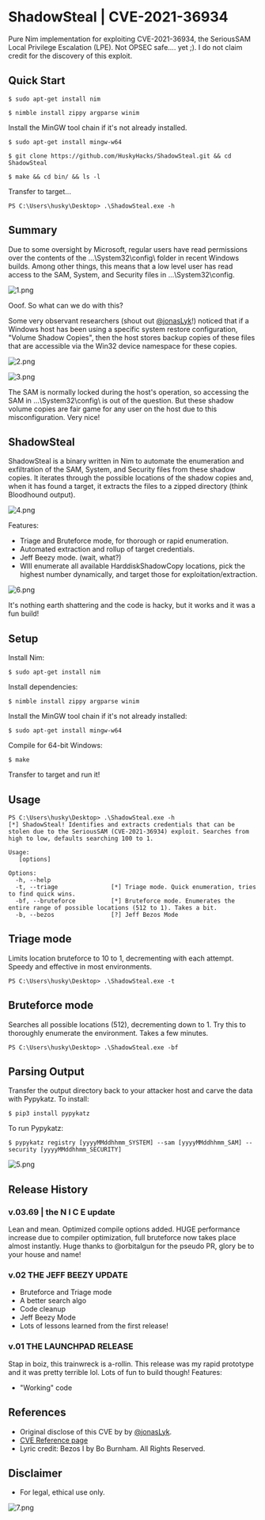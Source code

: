 # ShadowSteal | CVE-2021-36934
Pure Nim implementation for exploiting CVE-2021-36934, the SeriousSAM Local Privilege Escalation (LPE). Not OPSEC safe.... yet ;). I do not claim credit for the discovery of this exploit.

## Quick Start
```
$ sudo apt-get install nim
```
```
$ nimble install zippy argparse winim
```

Install the MinGW tool chain if it's not already installed.
```
$ sudo apt-get install mingw-w64
```
```
$ git clone https://github.com/HuskyHacks/ShadowSteal.git && cd ShadowSteal
```
```
$ make && cd bin/ && ls -l
```
Transfer to target...
```
PS C:\Users\husky\Desktop> .\ShadowSteal.exe -h
```

## Summary
Due to some oversight by Microsoft, regular users have read permissions over the contents of the ...\System32\config\ folder in recent Windows builds. Among other things, this means that a low level user has read access to the SAM, System, and Security files in ...\System32\config.

![1.png](img/1.png)

Ooof. So what can we do with this?

Some very observant researchers (shout out [@jonasLyk](https://twitter.com/jonasLyk)!) noticed that if a Windows host has been using a specific system restore configuration, "Volume Shadow Copies", then the host stores backup copies of these files that are accessible via the Win32 device namespace for these copies.

![2.png](img/2.png)

![3.png](img/3.png)

The SAM is normally locked during the host's operation, so accessing the SAM in ...\System32\config\ is out of the question. But these shadow volume copies are fair game for any user on the host due to this misconfiguration. Very nice!

## ShadowSteal

ShadowSteal is a binary written in Nim to automate the enumeration and exfiltration of the SAM, System, and Security files from these shadow copies. It iterates through the possible locations of the shadow copies and, when it has found a target, it extracts the files to a zipped directory (think Bloodhound output).

![4.png](img/4.png)

Features:
- Triage and Bruteforce mode, for thorough or rapid enumeration.
- Automated extraction and rollup of target credentials.
- Jeff Beezy mode. (wait, what?)
- WIll enumerate all available HarddiskShadowCopy locations, pick the highest number dynamically, and target those for exploitation/extraction.

![6.png](img/6.png)

It's nothing earth shattering and the code is hacky, but it works and it was a fun build!

## Setup

Install Nim:

```
$ sudo apt-get install nim
````
Install dependencies:
```
$ nimble install zippy argparse winim
```
Install the MinGW tool chain if it's not already installed:
```
$ sudo apt-get install mingw-w64
```

Compile for 64-bit Windows:
```
$ make
```

Transfer to target and run it!
## Usage

```
PS C:\Users\husky\Desktop> .\ShadowSteal.exe -h
[*] ShadowSteal! Identifies and extracts credentials that can be stolen due to the SeriousSAM (CVE-2021-36934) exploit. Searches from high to low, defaults searching 100 to 1.

Usage:
   [options]

Options:
  -h, --help
  -t, --triage               [*] Triage mode. Quick enumeration, tries to find quick wins.
  -bf, --bruteforce          [*] Bruteforce mode. Enumerates the entire range of possible locations (512 to 1). Takes a bit.
  -b, --bezos                [?] Jeff Bezos Mode
```

## Triage mode
Limits location bruteforce to 10 to 1, decrementing with each attempt. Speedy and effective in most environments.
```
PS C:\Users\husky\Desktop> .\ShadowSteal.exe -t
```

## Bruteforce mode
Searches all possible locations (512), decrementing down to 1. Try this to thoroughly enumerate the environment. Takes a few minutes.
```
PS C:\Users\husky\Desktop> .\ShadowSteal.exe -bf
```

## Parsing Output

Transfer the output directory back to your attacker host and carve the data with Pypykatz. To install:
```
$ pip3 install pypykatz
```
To run Pypykatz:
```
$ pypykatz registry [yyyyMMddhhmm_SYSTEM] --sam [yyyyMMddhhmm_SAM] --security [yyyyMMddhhmm_SECURITY]
```
![5.png](img/5.png)

## Release History

###  v.03.69 | the N I C E update
Lean and mean. Optimized compile options added. HUGE performance increase due to compiler optimization, full bruteforce now takes place almost instantly. Huge thanks to @orbitalgun for the pseudo PR, glory be to your house and name!

### v.02 THE JEFF BEEZY UPDATE
- Bruteforce and Triage mode
- A better search algo
- Code cleanup
- Jeff Beezy Mode
- Lots of lessons learned from the first release!

### v.01 THE LAUNCHPAD RELEASE
Stap in boiz, this trainwreck is a-rollin. This release was my rapid prototype and it was pretty terrible lol. Lots of fun to build though!
Features:
- "Working" code

## References

- Original disclose of this CVE by by [@jonasLyk](https://twitter.com/jonasLyk).
- [CVE Reference page](https://msrc.microsoft.com/update-guide/vulnerability/CVE-2021-36934)
- Lyric credit: Bezos I by Bo Burnham. All Rights Reserved.

## Disclaimer

- For legal, ethical use only.


![7.png](img/7.png)

